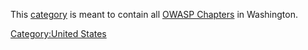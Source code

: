 This [category](:Special:Categories "wikilink") is meant to contain all
[OWASP Chapters](:Category:OWASP_Chapter "wikilink") in Washington.

[Category:United States](Category:United_States "wikilink")